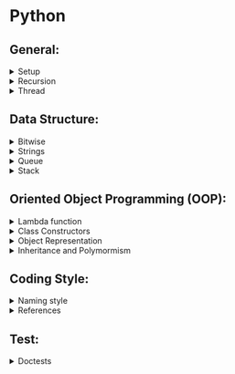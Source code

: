 # Python

## General:

<details>
<summary>Setup</summary>

- Installing Python 3.7:

- Make a python file executable:
  - Set the process to interpret our scripts by setting a **shebang** at the top of the *.py* file: `#!/usr/bin/env python3.7`
  - In the terminal, run the command: `$ chmod +x file_name.py`
  - In the terminal, run our python code by: `$ .\fileName.py`
- Adding scripts to our `$PATH`:
  - Create a folder where reusable modules (scripts) are stored
  - Add this folder to the $PATH in our `.bashrc`
  - E.g. `export PATH=$PATH:$HOME/bin`

</details>

<details>
<summary>Recursion</summary>

- Recursion depth default limit is rather low
- To raise it: `sys.setrecursionlimit(10**7)`
- To take advantage of bigger stack, we have to launch a new thread (see thread)
- Python doesn't support **tail-call optimization**
- For more details:
    - Python doc [Set Recusion Limit](https://docs.python.org/3.7/library/sys.html#sys.getrecursionlimit)
    - [Tail Recursion](https://chrispenner.ca/posts/python-tail-recursion)

</details>

<details>
<summary>Thread</summary>

- Library: threading
- Launch a new thread:
  -     threading.Thread(target=worker).start()
- Set the size of the thread stack:
  -     threading.stack_size(2**27)

</details>

## Data Structure:

<details>
<summary>Bitwise</summary>

</details>

<details>
<summary>Strings</summary>

- String object is **immutable**: 
  - An immutable object can't be changed
  - Each time a string is assigned to a variable a new object is created in memory to represent the new value
- String concatenation:
  - To use a list of texts to append to 
  - To use join to convert the list to a string
  -     E.g. 1:
        ''.join(["char" for _ in range(2000)])
  -     E.g. 2:
        text_list = []
        for _ in range(2000):
          text_list.append("char")
        return ''.join(text_list)
  - For more details:
    - [Efficient String Concatenation](https://waymoot.org/home/python_string/)
    - Python [Documentation](https://docs.python.org/3/library/string.html#formatstrings)

</details>

<details>
<summary>Queue</summary>

</details>

<details>
<summary>Stack</summary>

</details>

## Oriented Object Programming (OOP):

<details>
<summary>Lambda function</summary>

- It's an anonymous function
- It can take any number of arguments, but can only have one expression
- Its syntax is: `lambda arguments : expression`
- E.g.1: A lambda function that adds 10 to the number passed in as an argument, and print the result:
  `x = lambda a : a + 10
   print(x(5))`
- E.g.2: A lambda function that is inside an hashmap and do an operation depending on the hashkey:
  `
    operators = {
      "+": lambda a, b: a + b,
      "-": lambda a, b: a - b,
      "/": lambda a, b: int(a / b),
      "*": lambda a, b: a * b
    }

    print(operators["+"](1, 2)) # returns 3

  `

</details>

<details>
<summary>Class Constructors</summary>

- Have multiple constructors?
  - Add a tuple of anonymous arguments: #args
  - Add a dictionary of named arguments: #kwargs
  - Define `__init__` method as: 
    -     class MyClass():
            def __init__(self, *args, **kwargs):
              default_value = -1
              self.attr1 = kwargs.get('arg1', default_value)
              self.attr2 = kwargs.get('arg2', default_value)
- Instanciate `MyClass` with different arguments:
    -     c1 = MyClass(arg1=1, arg2=2, arg3=3)
          print("C1: ", c1) # C1: 1st. attribute is 1 2nd attribute is 2
          c2 = MyClass(arg2="2")
          print("C2: ", c2) # C2: 1st. attribute is None 2nd attribute is 2
  - E.g., 
    - let's define a function `f` as:
    -     def f(*args, **kwargs):
            print 'args: ', args, ' kwargs: ', kwargs
          
          >>> f('a')
          args:  ('a',)  kwargs:  {}
          >>> f(ar='a')
          args:  ()  kwargs:  {'ar': 'a'}
          >>> f(1,2,param=3)
          args:  (1, 2)  kwargs:  {'param': 3}
- For more details about [calls](https://docs.python.org/3/reference/expressions.html#calls)

</details>

<details>
<summary>Object Representation</summary>
  
- Define `__repr__` method to represent the class' information
-     class MyClass():
            def __init__(self, *args, **kwargs):
              pass

            def __repr__(self):
              return (f"1st. attrubute is {self,attr1} "
                     +f"2nd. attrubute is {self,attr2}")

</details>

<details>
<summary>Inheritance and Polymormism</summary>

- To create a subclass:
  ```
    class SubClass(SuperClass):
          # data fields
          # instance methods
  ```
- Example:
  ```
    class A:
      def __init__(self, a, b):
        self.__a = a # __a is private to the class A
        self._b = b # _b is internal to the class A

      def get_a(self):
        return self.__a
      
      def method_1(self):
        # abstract method
        pass
      
  ```
  ```
    def B(A):
      def __init__(self, a, b, c):
        super.__init__(a, b)

        self.c = c # public

      def method_1(self):
        # override method 1
        return self.get_a() + self._b + self.c
      
  ```

- `isinstance()` method:
    ```
      obj_a = A(1, 2)
      isinstance(obj_a, A) # True

      obj_a = B(1, 2)
      isinstance(obj_a, B) # True

    ```

</details>

## Coding Style:

<details>
<summary>Naming style</summary>

- Single Leading Underscore:
  - `_attr` or `_method` 
  - This attribute or method is intended for internal use
- Single Trailing Underscore:
  - `var_`
  - Sometimes the most fitting name for a variable is already taken by a keyword. 
  - For example, names like `class` or `def` or `dict` can't be used as variable names
  - In this case, we can break the naming confilct by adding a trailing underscor: `clss_` or `def_` or `dict_`
-  Single Underscore:
  - `_`: it's sometimes used as a name to indicate that a variable is temporary or insignificant
  ```
    for _ in range(32):
      print('Hello, World.')
  ```
- Double Leading Underscore (***dunder*** prefix):
  - `__attr` or `__method`
  - It's also called ***name mangling***
  - It causes the Python interpreter to rewrite the attribute name in order to avoid naming conflicts in subclasses
  - It's used to implement a sort of weak privacy
  - These attributes/methods **aren't accessible** outside out their class by `obj.__attr_name` or `obj.__attr_name`
- Double Leading and Trailing Underscore:
  - `__var__`
  - It indicates special methods defined by the Python language.
  - Avoid this naming scheme for your own attributes.
- [The Meaning of Underscores in Python](https://dbader.org/blog/meaning-of-underscores-in-python)

</details>

<details>
<summary>References</summary>

- [PEP 8 style](https://pep8.org)
- [Google Python Style Guide](http://google.github.io/styleguide/pyguide)

</details>

## Test:

<details>
<summary>Doctests</summary>

- We could add **doctest** in the **docstring** of a function or method
  -     class MyClass:
          def __init(self, a, b):
            self.val_1 = a
            self.val_2 = b
          
          def val_addition(self)
            """
            The function description

            doctest:
            >>>instance = MyClass(1,2)
            >>>instance.val_addition()
            3
            """

            return self.val_1 + self.val_2
  - To run the doctest: `python3.7 -m doctest -v my_class.py`
  - It's a best practice to add doctest within  a docstring
    - What if we need more than 1 test case?
    - Todo: To check for more details

</details>